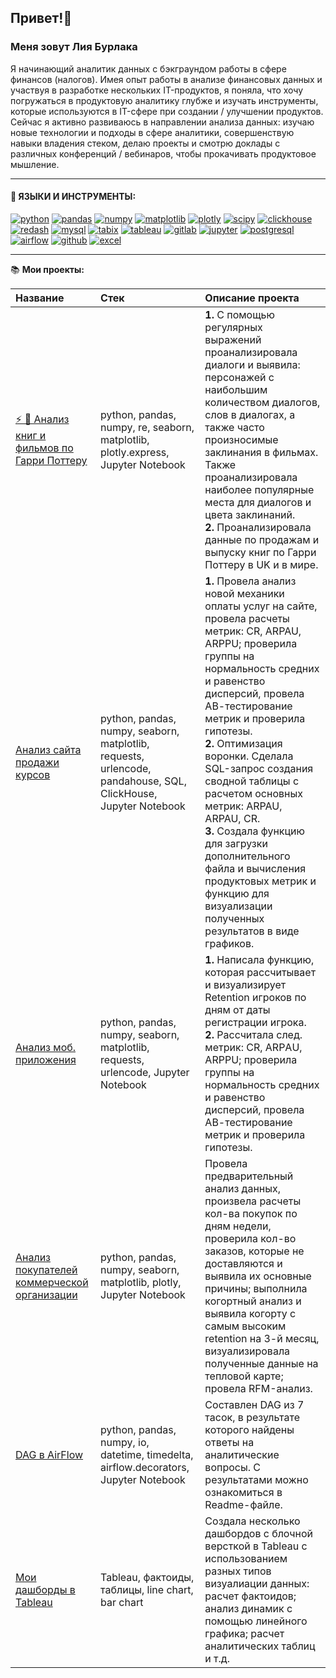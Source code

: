 ## Привет!🖖
### Меня зовут Лия Бурлака

Я начинающий аналитик данных с бэкграундом работы в сфере финансов (налогов). 
Имея опыт работы в анализе финансовых данных и участвуя в разработке нескольких IT-продуктов, я поняла, что хочу погружаться в продуктовую аналитику глубже и изучать инструменты, которые используются в IT-сфере при создании / улучшении продуктов. 
Сейчас я активно развиваюсь в направлении анализа данных: изучаю новые технологии и подходы в сфере аналитики, совершенствую навыки владения стеком, делаю проекты и смотрю доклады с различных конференций / вебинаров, чтобы прокачивать продуктовое мышление. 

--- 

#### 🦾 ЯЗЫКИ И ИНСТРУМЕНТЫ:
[![python](https://camo.githubusercontent.com/8e7ef4279b0f77e9cd7b27d90eb02b4a654e13f75e31ca141771c93aadb2f077/68747470733a2f2f696d672e736869656c64732e696f2f62616467652f707974686f6e2d77686974653f6c6f676f3d707974686f6e267374796c653d666f722d7468652d6261646765)](https://www.python.org/)
[![pandas](https://camo.githubusercontent.com/c0a79732fc6fddc428bbe83cdf5d7764f12d5eb9b4bb5acaa2ee15a450d27388/68747470733a2f2f696d672e736869656c64732e696f2f62616467652f70616e6461732d77686974653f6c6f676f3d70616e646173266c6f676f436f6c6f723d626c7565267374796c653d666f722d7468652d6261646765)](https://pandas.pydata.org/docs/reference/index.html)
[![numpy](https://camo.githubusercontent.com/6bdac73b193c943b115366e240cc0b02bef003fd50e57e0b0bac65646d54fa4b/68747470733a2f2f696d672e736869656c64732e696f2f62616467652f6e756d70792d77686974653f6c6f676f3d6e756d7079266c6f676f436f6c6f723d626c7565267374796c653d666f722d7468652d6261646765)](https://numpy.org/doc/stable/reference/index.html)
[![matplotlib](https://camo.githubusercontent.com/86e9def5b8ea4baaf6edc890845202c380fe5c19403fd0f3e91a14d5dbf71039/68747470733a2f2f696d672e736869656c64732e696f2f62616467652f4d6174706c6f746c69622d2532336666666666662e7376673f7374796c653d666f722d7468652d6261646765266c6f676f3d4d6174706c6f746c6962266c6f676f436f6c6f723d626c61636b)](https://matplotlib.org/)
[![plotly](https://camo.githubusercontent.com/c8238a2e2f10b02b410d8f489fd450dc7f99c0304bd6ab09ee2582714902ebc1/68747470733a2f2f696d672e736869656c64732e696f2f62616467652f706c6f746c792d77686974653f6c6f676f3d706c6f746c79266c6f676f436f6c6f723d626c7565267374796c653d666f722d7468652d6261646765)](https://plotly.com/python/)
[![scipy](https://camo.githubusercontent.com/f0473ed81ad5ffe0220070ec599a3e9418d9e8f3fdb51c31f79d1c3f462b0ae5/68747470733a2f2f696d672e736869656c64732e696f2f62616467652f53636970792d77686974653f6c6f676f3d5363697079266c6f676f436f6c6f723d626c61636b267374796c653d666f722d7468652d6261646765)](https://docs.scipy.org/doc/scipy/reference/index.html)
[![clickhouse](https://camo.githubusercontent.com/2ed62ad2ff9c387d16d66de27dafd68c9ba623814d2f08e3b6645c829007ef03/68747470733a2f2f696d672e736869656c64732e696f2f62616467652f436c69636b686f7573652d77686974653f6c6f676f3d436c69636b686f757365267374796c653d666f722d7468652d6261646765)](https://clickhouse.com/docs/ru)
[![redash](https://camo.githubusercontent.com/6da5a75670fc7be40cba6c2b0a8ef7bc5b24eab302f8b03784e24d39fcabdb6a/68747470733a2f2f696d672e736869656c64732e696f2f62616467652f7265646173682d77686974653f6c6f676f3d726564617368266c6f676f436f6c6f723d626c61636b267374796c653d666f722d7468652d6261646765)](https://redash.io/product/)
[![mysql](https://camo.githubusercontent.com/f6e07d70690b82fbb2f36997d502d1a18ea3eee5af23527e1d684d69dc721711/68747470733a2f2f696d672e736869656c64732e696f2f62616467652f6d7953514c2d77686974653f6c6f676f3d6d7953514c2673267374796c653d666f722d7468652d6261646765)](https://www.mysql.com/)
[![tabix](https://camo.githubusercontent.com/728ddedafb5ba026f76ec69bdf7748e01fa58ed21570a63bdd7a60b1422fa728/68747470733a2f2f696d672e736869656c64732e696f2f62616467652f74616269782d77686974653f7374796c653d666f722d7468652d6261646765266c6f676f3d7461626978)](https://tabix.io/)
[![tableau](https://camo.githubusercontent.com/104718c10f89478d6f1b7093e75b25c384ddd12280dd7ccbc3a606a2d207c411/68747470733a2f2f696d672e736869656c64732e696f2f62616467652f5461626c6561752d77686974653f6c6f676f3d5461626c6561752673266c6f676f436f6c6f723d79656c6c6f77267374796c653d666f722d7468652d6261646765)](https://public.tableau.com/app/profile/natalia.shishkova/vizzes)
[![gitlab](https://camo.githubusercontent.com/b4edf6def691b38628f127d96d3a835f9d0ff6db3409c144cfe70d94325da9d5/68747470733a2f2f696d672e736869656c64732e696f2f62616467652f6769746c61622d77686974653f6c6f676f3d6769746c6162266c6f676f436f6c6f723d626c61636b267374796c653d666f722d7468652d6261646765)](https://about.gitlab.com/)
[![jupyter](https://camo.githubusercontent.com/04a25ffa67d818039bb4b4e3cf2741f177e0dba196ce03fa2e821176b9556eee/68747470733a2f2f696d672e736869656c64732e696f2f62616467652f4a7570797465725f6e6f7465626f6f6b2d77686974653f6c6f676f3d4a757079746572267374796c653d666f722d7468652d6261646765)](https://jupyter.org/)
[![postgresql](https://camo.githubusercontent.com/21989393dad5c52c4a50c451c0108d5ea48b8d843c74ca206f9734c4aafc1fbf/68747470733a2f2f696d672e736869656c64732e696f2f62616467652f506f737467726553514c2d77686974653f6c6f676f3d506f737467726553514c2673267374796c653d666f722d7468652d6261646765)](https://www.postgresql.org/)
[![airflow](https://camo.githubusercontent.com/c7e50ebf016788535cff4715ba37a6a59ce385fc9802bd78947b24e257961df7/68747470733a2f2f696d672e736869656c64732e696f2f62616467652f414952464c4f572d4646464646463f7374796c653d666f722d7468652d6261646765266c6f676f3d617061636865616972666c6f77266c6f676f436f6c6f723d303137434545)](https://airflow.apache.org/)
[![github](https://camo.githubusercontent.com/389317b991a7d3b00d6be4b08a6b2deb48bfdb5d5805e5fde5868d71c83808b7/68747470733a2f2f696d672e736869656c64732e696f2f62616467652f6769746875622d77686974653f6c6f676f3d676974687562266c6f676f436f6c6f723d626c61636b267374796c653d666f722d7468652d6261646765)](https://github.com/)
[![excel](https://camo.githubusercontent.com/cb9b184c20a436cf66e22f9b0353cd4e3b0a75cc66a51f1100b1a62858930a07/68747470733a2f2f696d672e736869656c64732e696f2f62616467652f657863656c2d77686974653f6c6f676f3d457863656c266c6f676f436f6c6f723d626c61636b267374796c653d666f722d7468652d6261646765)](https://www.microsoft.com/ru-ru/microsoft-365/excel?market=ru)

---

:books: **Мои проекты:**

| Название     | Стек  | Описание проекта
:----|:-----------|:------
|[⚡ 🧙 Анализ книг и фильмов по Гарри Поттеру]()| python, pandas, numpy, re, seaborn, matplotlib, plotly.express, Jupyter Notebook | **1.** С помощью регулярных выражений проанализировала диалоги и выявила: персонажей с наибольшим количеством диалогов, слов в диалогах, а также часто произносимые заклинания в фильмах. Также проанализировала наиболее популярные места для диалогов и  цвета заклинаний. <br> **2.** Проанализировала данные по продажам и выпуску книг по Гарри Поттеру в UK и в мире.  
|[Анализ сайта продажи курсов]()| python, pandas, numpy, seaborn, matplotlib, requests, urlencode, pandahouse, SQL, ClickHouse, Jupyter Notebook | **1.** Провела анализ новой механики оплаты услуг на сайте, провела расчеты метрик: CR, ARPAU, ARPPU; проверила группы на нормальность средних и равенство дисперсий, провела АВ-тестирование метрик и проверила гипотезы. <br> **2.** Оптимизация воронки. Сделала SQL-запрос создания сводной таблицы с расчетом основных метрик: ARPAU, ARPAU, CR. <br> **3.** Создала функцию для загрузки дополнительного файла и вычисления продуктовых метрик и функцию для визуализации полученных результатов в виде графиков.
|[Анализ моб. приложения]()|python, pandas, numpy, seaborn, matplotlib, requests, urlencode, Jupyter Notebook | **1.** Написала функцию, которая рассчитывает и визуализирует Retention игроков по дням от даты регистрации игрока. <br> **2.** Рассчитала след. метрик: CR, ARPАU, ARPPU; проверила группы на нормальность средних и равенство дисперсий, провела АВ-тестирование метрик и проверила гипотезы.
|[Анализ покупателей коммерческой организации]() |python, pandas, numpy, seaborn, matplotlib, plotly, Jupyter Notebook | Провела предварительный анализ данных, произвела расчеты кол-ва покупок по дням недели, проверила кол-во заказов, которые не доставляются и выявила их основные причины; выполнила когортный анализ и выявила когорту с самым высоким retention на 3-й месяц, визуализировала полученные данные на тепловой карте; провела RFM-анализ.
|[DAG в AirFlow]() |python, pandas, numpy, io, datetime, timedelta, airflow.decorators, Jupyter Notebook | Cоставлен DAG из 7 тасок, в результате которого найдены ответы на аналитические вопросы. С результатами можно ознакомиться в Readme-файле. 
|[Мои дашборды в Tableau](https://public.tableau.com/app/profile/liya.burlaka/vizzes)| Tableau, фактоиды, таблицы, line chart, bar chart | Создала несколько дашбордов с блочной версткой в Tableau с использованием разных типов визуалиации данных: расчет фактоидов; анализ динамик с помощью линейного графика; расчет аналитических таблиц и т.д.

